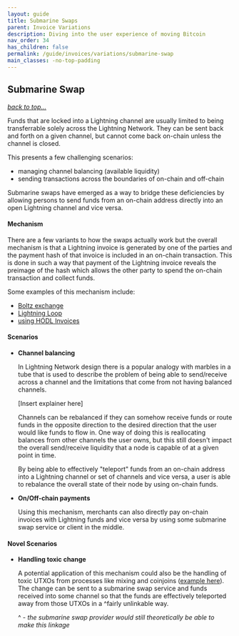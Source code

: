 ```yaml
---
layout: guide
title: Submarine Swaps
parent: Invoice Variations
description: Diving into the user experience of moving Bitcoin
nav_order: 34
has_children: false
permalink: /guide/invoices/variations/submarine-swap
main_classes: -no-top-padding
---
```


## Submarine Swap
_[back to top...](#lightning-invoices)_

Funds that are locked into a Lightning channel are usually limited to being transferrable solely across the Lightning Network. They can be sent back and forth on a given channel, but cannot come back on-chain unless the channel is closed.

This presents a few challenging scenarios:
- managing channel balancing (available liquidity)
- sending transactions across the boundaries of on-chain and off-chain

Submarine swaps have emerged as a way to bridge these deficiencies by allowing persons to send funds from an on-chain address directly into an open Lightning channel and vice versa.

#### Mechanism

There are a few variants to how the swaps actually work but the overall mechanism is that a Lightning invoice is generated by one of the parties and the payment hash of that invoice is included in an on-chain transaction. This is done in such a way that payment of the Lightning invoice reveals the preimage of the hash which allows the other party to spend the on-chain transaction and collect funds.

Some examples of this mechanism include:
- [Boltz exchange](https://medium.com/boltzhq/submarine-swaps-c509ce0fb1db)
- [Lightning Loop](https://lightning.engineering/loop/)
- [using HODL Invoices](https://wiki.ion.radar.tech/tech/research/hodl-invoice#submarine-swap-variation)

#### Scenarios

- **Channel balancing**

    In Lightning Network design there is a popular analogy with marbles in a tube that is used to describe the problem of being able to send/receive across a channel and the limitations that come from not having balanced channels.

    [Insert explainer here]

    Channels can be rebalanced if they can somehow receive funds or route funds in the opposite direction to the desired direction that the user would like funds to flow in. One way of doing this is reallocating balances from other channels the user owns, but this still doesn't impact the overall send/receive liquidity that a node is capable of at a given point in time.

    By being able to effectively "teleport" funds from an on-chain address into a Lightning channel or set of channels and vice versa, a user is able to rebalance the overall state of their node by using on-chain funds.

- **On/Off-chain payments**

    Using this mechanism, merchants can also directly pay on-chain invoices with Lightning funds and vice versa by using some submarine swap service or client in the middle.

#### Novel Scenarios

- **Handling toxic change**

    A potential application of this mechanism could also be the handling of toxic UTXOs from processes like mixing and coinjoins ([example here](https://github.com/chaincase-app/chaincase/discussions/150)). The change can be sent to a submarine swap service and funds received into some channel so that the funds are effectively teleported away from those UTXOs in a ^fairly unlinkable way.

    ^ - _the submarine swap provider would still theoretically be able to make this linkage_
